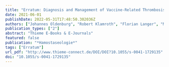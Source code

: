 ```yaml
---
title: "Erratum: Diagnosis and Management of Vaccine-Related Thrombosis following AstraZeneca COVID-19 Vaccination: Guidance Statement from the GTH"
date: 2021-06-01
publishDate: 2022-05-31T17:48:50.302036Z
authors: ["Johannes Oldenburg", "Robert Klamroth", "Florian Langer", "Manuela Albisetti", "Charis von Auer", "Cihan Ay", "Wolfgang Korte", "Rüdiger E. Scharf", "Bernd Pötzsch", "Andreas Greinacher"]
publication_types: ["2"]
abstract: "Thieme E-Books & E-Journals"
featured: false
publication: "*Hamostaseologie*"
tags: ["Erratum"]
url_pdf: "http://www.thieme-connect.de/DOI/DOI?10.1055/s-0041-1729135"
doi: "10.1055/s-0041-1729135"
---
```


